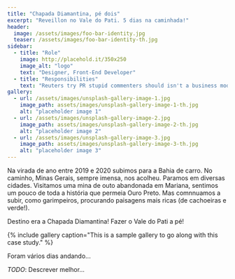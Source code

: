 ```yaml
---
title: "Chapada Diamantina, pé dois"
excerpt: "Reveillon no Vale do Pati. 5 dias na caminhada!"
header:
  image: /assets/images/foo-bar-identity.jpg
  teaser: /assets/images/foo-bar-identity-th.jpg
sidebar:
  - title: "Role"
    image: http://placehold.it/350x250
    image_alt: "logo"
    text: "Designer, Front-End Developer"
  - title: "Responsibilities"
    text: "Reuters try PR stupid commenters should isn't a business model"
gallery:
  - url: /assets/images/unsplash-gallery-image-1.jpg
    image_path: assets/images/unsplash-gallery-image-1-th.jpg
    alt: "placeholder image 1"
  - url: /assets/images/unsplash-gallery-image-2.jpg
    image_path: assets/images/unsplash-gallery-image-2-th.jpg
    alt: "placeholder image 2"
  - url: /assets/images/unsplash-gallery-image-3.jpg
    image_path: assets/images/unsplash-gallery-image-3-th.jpg
    alt: "placeholder image 3"
---
```


Na virada de ano entre 2019 e 2020 subimos para a Bahia de carro. No caminho, Minas Gerais, sempre imensa, nos acolheu. Paramos em diversas cidades. Visitamos uma mina de outo abandonada em Mariana, sentimos um pouco de toda a história que permeia Ouro Preto. Mas comnnuamos a subir, como garimpeiros, procurando paisagens mais ricas (de cachoeiras e verde!).

Destino era a Chapada Diamantina! Fazer o Vale do Pati a pé!

{% include gallery caption="This is a sample gallery to go along with this case study." %}

Foram vários dias andando...

_TODO_: Descrever melhor...
